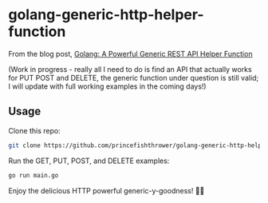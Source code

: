 # golang-generic-http-helper-function

From the blog post, [Golang: A Powerful Generic REST API Helper Function](https://chrisfrew.in/blog/golang-a-powerful-generic-function-to-make-http-requests/)

(Work in progress - really all I need to do is find an API that actually works for PUT POST and DELETE, the generic function under question is still valid; I will update with full working examples in the coming days!)

## Usage

Clone this repo:

```bash
git clone https://github.com/princefishthrower/golang-generic-http-helper-function.git
```

Run the GET, PUT, POST, and DELETE examples:

```bash
go run main.go
```

Enjoy the delicious HTTP powerful generic-y-goodness! 🎉😎